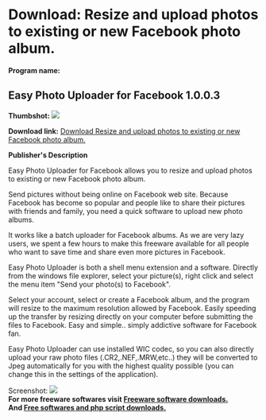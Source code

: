 # Download: Resize and upload photos to existing or new Facebook photo album. 

**Program name:**

## Easy Photo Uploader for Facebook 1.0.0.3

  
**Thumbshot:** ![](http://www.freewarefiles.com/screenshot/ezphtupldrfb_md.jpg)   
  
**Download link:** [Download Resize and upload photos to existing or new Facebook photo album. ](http://freesoftwares.boysofts.com/Easy-Photo-Uploader-for-Facebook_program_62915.html)  
  


**Publisher's Description**  
  


Easy Photo Uploader for Facebook allows you to resize and upload photos to existing or new Facebook photo album. 

Send pictures without being online on Facebook web site. Because Facebook has become so popular and people like to share their pictures with friends and family, you need a quick software to upload new photo albums. 

It works like a batch uploader for Facebook albums. As we are very lazy users, we spent a few hours to make this freeware available for all people who want to save time and share even more pictures in Facebook. 

Easy Photo Uploader is both a shell menu extension and a software. Directly from the windows file explorer, select your picture(s), right click and select the menu item "Send your photo(s) to Facebook".

Select your account, select or create a Facebook album, and the program will resize to the maximum resolution allowed by Facebook. Easily speeding up the transfer by resizing directly on your computer before submitting the files to Facebook. Easy and simple.. simply addictive software for Facebook fan.

Easy Photo Uploader can use installed WIC codec, so you can also directly upload your raw photo files (.CR2,.NEF,.MRW,etc..) they will be converted to Jpeg automatically for you with the highest quality possible (you can change this in the settings of the application).

  
  
Screenshot: ![](http://www.freewarefiles.com/screenshot/ezphtupldrfb.jpg)   
**For more freeware softwares visit [Freeware software downloads.](http://freesoftwares.boysofts.com/)**   
**And [Free softwares and php script downloads.](http://www.boysofts.com/)**
